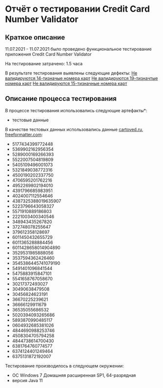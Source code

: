# Отчёт о тестировании Credit Card Number Validator

## Краткое описание

11.07.2021 - 11.07.2021 было проведено функциональное тестирование приложения Credit Card Number Validator

На тестирование затрачено: 1.5 часа

В результате тестирования выявлены следующие дефекты:
[Не валидируются 14-тизначые номера карт](https://github.com/lissitsa/CreditCardNumberValidator/issues/1#issue-941515259)
[Не валидируются 19-тизначтые номера карт](https://github.com/lissitsa/CreditCardNumberValidator/issues/2#issue-941516811)
[Не валидируются 15-тизначные номера карт](https://github.com/lissitsa/CreditCardNumberValidator/issues/3#issue-941518860)

## Описание процесса тестирования

В процессе тестирования использовались следующие артефакты*:
* тестовые данные

В качестве тестовых данных использовались данные [cartoved.ru](https://cartoved.ru/common/generator-kreditnyh-kart.html), [freeformatter.com](https://www.freeformatter.com/credit-card-number-generator-validator.html):
* 5177434399772448
* 5369902162956354
* 5289000169266393
* 5522007504819809
* 5405109496001073
* 5321849038772316
* 4500190202337750
* 4706595201762216
* 4952269802194010
* 4391796685983951
* 4024007112554646
* 4387325388019635907
* 5223796643058327
* 5571910889186803
* 2221003400340546
* 348943435267820
* 372748078255647
* 379612358128697
* 6011450432655729
* 6011365288884456
* 6011428658014904890
* 3529531985888056
* 3537594362426460
* 3545386445741079190
* 5491401096841544
* 5475883915847101
* 5541658767058670
* 30217372493027
* 30490638479508
* 30456824623191
* 36670225239621
* 36666129911679
* 36535055686532
* 5020394093265686
* 5893870990485117 
* 0604932685381026
* 4844690988253746
* 4508304705794258
* 4844738614700430
* 6381764760774577
* 6374124401249464
* 6375131872192007


Тестирование производилось в следующем окружении:
* ОС Windows 7 Домашняя расширенная SP1, 64-разрядная
* версия Java 11
